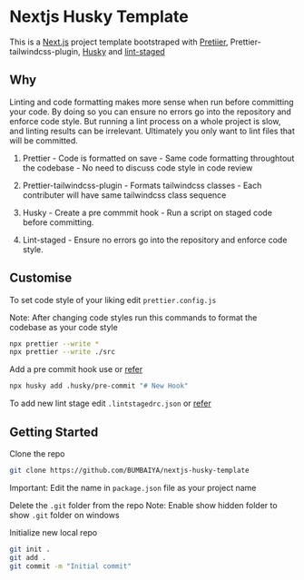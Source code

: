 # Nextjs Husky Template

This is a [Next.js](https://nextjs.org/) project template bootstraped with [Pretiier](https://prettier.io/), Prettier-tailwindcss-plugin, [Husky](https://typicode.github.io/husky/) and [lint-staged](https://github.com/okonet/lint-staged)

## Why

Linting and code formatting makes more sense when run before committing your code. By doing so you can ensure no errors go into the repository and enforce code style. But running a lint process on a whole project is slow, and linting results can be irrelevant. Ultimately you only want to lint files that will be committed.

1. Prettier - Code is formatted on save - Same code formatting throughtout the codebase - No need to discuss code style in code review

2. Prettier-tailwindcss-plugin - Formats tailwindcss classes - Each contributer will have same tailwindcss class sequence

3. Husky - Create a pre commmit hook - Run a script on staged code before committing.

4. Lint-staged - Ensure no errors go into the repository and enforce code style.

## Customise

To set code style of your liking edit `prettier.config.js`

Note: After changing code styles run this commands to format the codebase as your code style

```bash
npx prettier --write *
npx prettier --write ./src
```

Add a pre commit hook use or [refer](https://typicode.github.io/husky/getting-started.html#create-a-hook)

```bash
npx husky add .husky/pre-commit "# New Hook"
```

To add new lint stage edit `.lintstagedrc.json` or [refer](https://github.com/okonet/lint-staged#readme)

## Getting Started

Clone the repo

```bash
git clone https://github.com/BUMBAIYA/nextjs-husky-template
```

Important: Edit the name in `package.json` file as your project name

Delete the `.git` folder from the repo Note: Enable show hidden folder to show `.git` folder on windows

Initialize new local repo

```bash
git init .
git add .
git commit -m "Initial commit"
```

